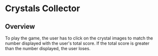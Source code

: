 # Crystals Collector
## Overview
To play the game, the user has to click on the crystal images to match the number displayed with the user's total score. If the total
score is greater than the number displayed, the user loses.

